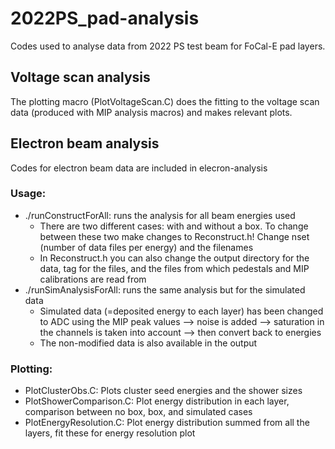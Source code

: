 # 2022PS_pad-analysis
Codes used to analyse data from 2022 PS test beam for FoCal-E pad layers.

## Voltage scan analysis
The plotting macro (PlotVoltageScan.C) does the fitting to the voltage scan data (produced with MIP analysis macros) and makes relevant plots.

## Electron beam analysis
Codes for electron beam data are included in elecron-analysis

### Usage:
* ./runConstructForAll: runs the analysis for all beam energies used
    * There are two different cases: with and without a box. To change between these two make changes to Reconstruct.h! Change nset (number of data files per energy) and the filenames
    * In Reconstruct.h you can also change the output directory for the data, tag for the files, and the files from which pedestals and MIP calibrations are read from
* ./runSimAnalysisForAll: runs the same analysis but for the simulated data
    * Simulated data (=deposited energy to each layer) has been changed to ADC using the MIP peak values --> noise is added --> saturation in the channels is taken into account --> then convert back to energies
    * The non-modified data is also available in the output

### Plotting:
* PlotClusterObs.C: Plots cluster seed energies and the shower sizes
* PlotShowerComparison.C: Plot energy distribution in each layer, comparison between no box, box, and simulated cases
* PlotEnergyResolution.C: Plot energy distribution summed from all the layers, fit these for energy resolution plot
